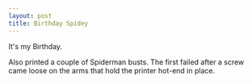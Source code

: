 ```yaml
---
layout: post
title: Birthday Spidey
---
```


It's my Birthday.

Also printed a couple of Spiderman busts. The first failed after a screw came loose on the arms that hold the printer hot-end in place.
